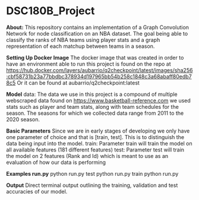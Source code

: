 # DSC180B_Project

**About:**
  This repository contains an implementation of a Graph Convolution Network for node classification on an NBA dataset. The goal being able to classify the ranks of NBA teams using player stats and a graph representation of each matchup between teams in a season. 
  
**Setting Up Docker Image**
  The docker image that was created in order to have an environment able to run this project is found on the repo at https://hub.docker.com/layers/aubarrio/q2checkpoint/latest/images/sha256:cbf58731b23a77bbdbc378934d197965bb54b258c1848c3a68abaff80edb78c5 Or it can be found at aubarrio/q2checkpoint:latest
    
**Model**
  data: The data we use in this project is a compound of multiple webscraped data found on https://www.basketball-reference.com we used stats such as player and team stats, along with team schedules for the season. The seasons for which we collected data range from 2011 to the 2020 season.

**Basic Parameters**
  Since we are in early stages of developing we only have one parameter of choice and that is [train, test]. This is to distinguish the data being input into the model.
    train: Parameter train will train the model on all available features (181 different features) 
    test: Parameter test will train the model on 2 features (Rank and Id) which is meant to use as an evaluation of how our data is performing
    
**Examples run.py**
  python run.py test
  python run.py train
  python run.py
  
**Output**
  Direct terminal output outlining the training, validation and test accuracies of our model.
